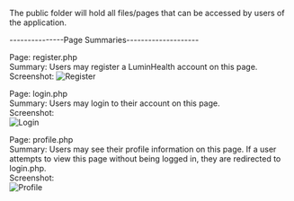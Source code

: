 The public folder will hold all files/pages that can be accessed by users of the application.

---------------Page Summaries--------------------

Page: register.php  
Summary: Users may register a LuminHealth account on this page.  
Screenshot:
![Register](https://user-images.githubusercontent.com/40231621/187822660-09f90226-38e2-494c-a0a5-191793706704.jpg)  
  
Page: login.php  
Summary: Users may login to their account on this page.  
Screenshot:  
![Login](https://user-images.githubusercontent.com/40231621/188530919-06fcc0b1-6e99-4792-86dd-35dc2c07a3af.jpg)  

Page: profile.php  
Summary: Users may see their profile information on this page. If a user attempts to view this page without being logged in, they are redirected to login.php.  
Screenshot:  
![Profile](https://user-images.githubusercontent.com/40231621/188531227-4fc2e763-161c-4371-9f3f-819b89b962f9.jpg)
